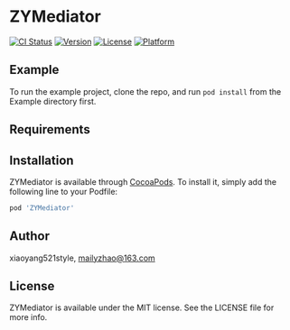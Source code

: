 # ZYMediator

[![CI Status](https://img.shields.io/travis/xiaoyang521style/ZYMediator.svg?style=flat)](https://travis-ci.org/xiaoyang521style/ZYMediator)
[![Version](https://img.shields.io/cocoapods/v/ZYMediator.svg?style=flat)](https://cocoapods.org/pods/ZYMediator)
[![License](https://img.shields.io/cocoapods/l/ZYMediator.svg?style=flat)](https://cocoapods.org/pods/ZYMediator)
[![Platform](https://img.shields.io/cocoapods/p/ZYMediator.svg?style=flat)](https://cocoapods.org/pods/ZYMediator)

## Example

To run the example project, clone the repo, and run `pod install` from the Example directory first.

## Requirements

## Installation

ZYMediator is available through [CocoaPods](https://cocoapods.org). To install
it, simply add the following line to your Podfile:

```ruby
pod 'ZYMediator'
```

## Author

xiaoyang521style, mailyzhao@163.com

## License

ZYMediator is available under the MIT license. See the LICENSE file for more info.
